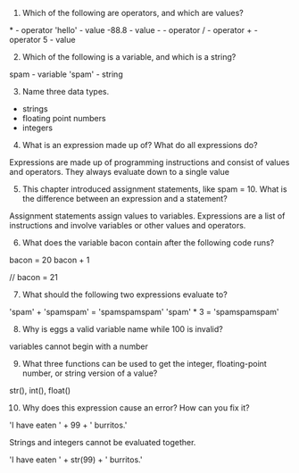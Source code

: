 1. Which of the following are operators, and which are values?

\* - operator
'hello' - value
-88.8 - value
\- - operator
\/ - operator
\+ - operator
5 - value

2. Which of the following is a variable, and which is a string?

spam - variable
'spam' - string

3. Name three data types.

- strings
- floating point numbers
- integers

4. What is an expression made up of? What do all expressions do?

Expressions are made up of programming instructions and consist of values and operators. They always evaluate down to a single value

5. This chapter introduced assignment statements, like spam = 10. What is the difference between an expression and a statement?

Assignment statements assign values to variables. Expressions are a list of instructions and involve variables or other values and operators.

6. What does the variable bacon contain after the following code runs?

bacon = 20
bacon + 1

// bacon = 21

7. What should the following two expressions evaluate to?

'spam' + 'spamspam' = 'spamspamspam'
'spam' \* 3 = 'spamspamspam'

8. Why is eggs a valid variable name while 100 is invalid?

variables cannot begin with a number

9. What three functions can be used to get the integer, floating-point number, or string version of a value?

str(), int(), float()

10. Why does this expression cause an error? How can you fix it?

'I have eaten ' + 99 + ' burritos.'

Strings and integers cannot be evaluated together.

'I have eaten ' + str(99) + ' burritos.'
